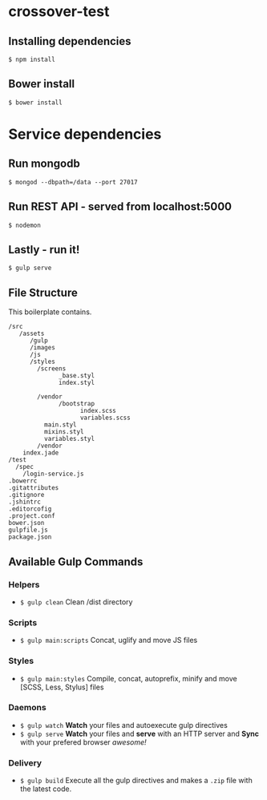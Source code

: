 # crossover-test

## Installing dependencies
```
$ npm install
```
## Bower install
```
$ bower install
```

# Service dependencies
## Run mongodb
```
$ mongod --dbpath=/data --port 27017
```
## Run REST API - served from localhost:5000
```
$ nodemon
```


## Lastly - run it!
```
$ gulp serve
```

## File Structure

This boilerplate contains.

```
/src
   /assets
      /gulp
      /images
      /js
      /styles
        /screens
              _base.styl
              index.styl
                  
        /vendor
              /bootstrap
                    index.scss
                    variables.scss
          main.styl
          mixins.styl
          variables.styl
        /vendor
    index.jade
/test
  /spec
    /login-service.js
.bowerrc
.gitattributes
.gitignore
.jshintrc
.editorcofig
.project.conf
bower.json
gulpfile.js
package.json
```

## Available Gulp Commands

### Helpers
* `$ gulp clean` Clean /dist directory

### Scripts
* `$ gulp main:scripts` Concat, uglify and move JS files

### Styles
* `$ gulp main:styles` Compile, concat, autoprefix, minify and move [SCSS, Less, Stylus] files

### Daemons
* `$ gulp watch` **Watch** your files and autoexecute gulp directives
* `$ gulp serve` **Watch** your files and **serve** with an HTTP server and **Sync** with your prefered browser _awesome!_ 

### Delivery
 * `$ gulp build` Execute all the gulp directives and makes a `.zip` file with the latest code.
